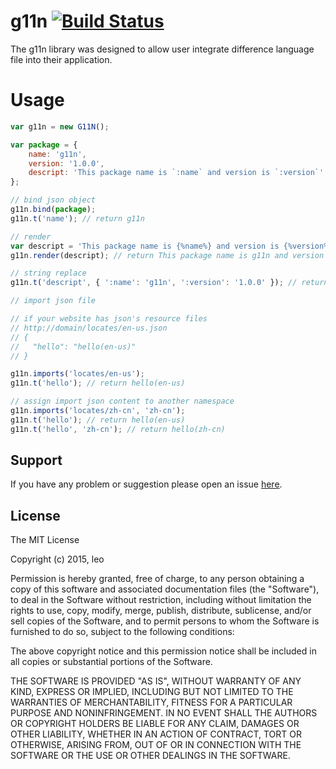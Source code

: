 # g11n [![Build Status](https://travis-ci.org/cswleocsw/g11n.svg?branch=master)](https://travis-ci.org/cswleocsw/g11n)
The g11n library was designed to allow user integrate difference language file into their application.

# Usage
```javascript
var g11n = new G11N();

var package = {
    name: 'g11n',
    version: '1.0.0',
    descript: 'This package name is `:name` and version is `:version`'
};

// bind json object
g11n.bind(package);
g11n.t('name'); // return g11n

// render
var descript = 'This package name is {%name%} and version is {%version%}';
g11n.render(descript); // return This package name is g11n and version is 1.0.0

// string replace
g11n.t('descript', { ':name': 'g11n', ':version': '1.0.0' }); // return This package name is `g11n` and version is `1.0.0`

// import json file

// if your website has json's resource files
// http://domain/locates/en-us.json
// {
//   "hello": "hello(en-us)"
// }

g11n.imports('locates/en-us');
g11n.t('hello'); // return hello(en-us)

// assign import json content to another namespace
g11n.imports('locates/zh-cn', 'zh-cn');
g11n.t('hello'); // return hello(en-us)
g11n.t('hello', 'zh-cn'); // return hello(zh-cn)


```

## Support
If you have any problem or suggestion please open an issue [here](https://github.com/cswleocsw/g11n/issues).

## License 

The MIT License

Copyright (c) 2015, leo

Permission is hereby granted, free of charge, to any person
obtaining a copy of this software and associated documentation
files (the "Software"), to deal in the Software without
restriction, including without limitation the rights to use,
copy, modify, merge, publish, distribute, sublicense, and/or sell
copies of the Software, and to permit persons to whom the
Software is furnished to do so, subject to the following
conditions:

The above copyright notice and this permission notice shall be
included in all copies or substantial portions of the Software.

THE SOFTWARE IS PROVIDED "AS IS", WITHOUT WARRANTY OF ANY KIND,
EXPRESS OR IMPLIED, INCLUDING BUT NOT LIMITED TO THE WARRANTIES
OF MERCHANTABILITY, FITNESS FOR A PARTICULAR PURPOSE AND
NONINFRINGEMENT. IN NO EVENT SHALL THE AUTHORS OR COPYRIGHT
HOLDERS BE LIABLE FOR ANY CLAIM, DAMAGES OR OTHER LIABILITY,
WHETHER IN AN ACTION OF CONTRACT, TORT OR OTHERWISE, ARISING
FROM, OUT OF OR IN CONNECTION WITH THE SOFTWARE OR THE USE OR
OTHER DEALINGS IN THE SOFTWARE.
